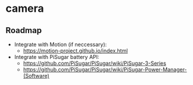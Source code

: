 # camera

## Roadmap

* Integrate with Motion (if neccessary):
  * https://motion-project.github.io/index.html
* Integrate with PiSugar battery API: 
  * https://github.com/PiSugar/PiSugar/wiki/PiSugar-3-Series
  * https://github.com/PiSugar/PiSugar/wiki/PiSugar-Power-Manager-(Software)